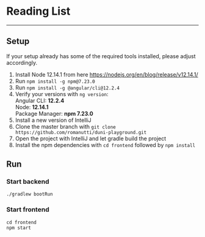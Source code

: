 # Reading List

---

## Setup

If your setup already has some of the required tools installed, please adjust accordingly.

1. Install Node 12.14.1 from here https://nodejs.org/en/blog/release/v12.14.1/
2. Run `npm install -g npm@7.23.0`
3. Run `npm install -g @angular/cli@12.2.4`
4. Verify your versions with `ng version`:  
   Angular CLI: **12.2.4**  
   Node: **12.14.1**  
   Package Manager: **npm 7.23.0**
4. Install a new version of IntelliJ
5. Clone the master branch with `git clone https://github.com/romanutti/duni-playground.git`
6. Open the project with IntelliJ and let gradle build the project
7. Install the npm dependencies with `cd frontend` followed by `npm install`


## Run

### Start backend

```
./gradlew bootRun
```

### Start frontend

```
cd frontend
npm start
```
